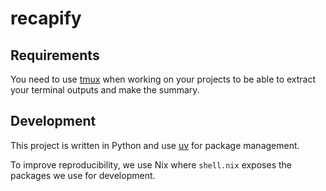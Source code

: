 # recapify

## Requirements

You need to use [tmux](https://github.com/tmux/tmux) when working on your projects to be able to extract your terminal outputs and make the summary.

## Development

This project is written in Python and use [uv](https://docs.astral.sh/uv/) for package management.

To improve reproducibility, we use Nix where `shell.nix` exposes the packages we use for development.

